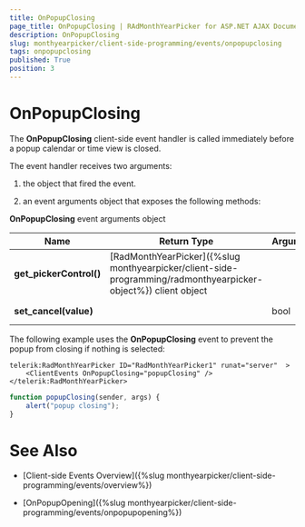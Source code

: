 ```yaml
---
title: OnPopupClosing
page_title: OnPopupClosing | RAdMonthYearPicker for ASP.NET AJAX Documentation
description: OnPopupClosing
slug: monthyearpicker/client-side-programming/events/onpopupclosing
tags: onpopupclosing
published: True
position: 3
---
```


# OnPopupClosing


The **OnPopupClosing** client-side event handler is called immediately before a popup calendar or time view is closed.

The event handler receives two arguments:

1. the object that fired the event.

1. an event arguments object that exposes the following methods:

**OnPopupClosing** event arguments object


| Name | Return Type | Arguments | Description |
| ------ | ------ | ------ | ------ |
| **get_pickerControl()** |[RadMonthYearPicker]({%slug monthyearpicker/client-side-programming/radmonthyearpicker-object%}) client object||Returns the client object for the RadMonthYearPicker control.|
| **set_cancel(value)** ||bool|Lets you prevent the popup from closing.|

The following example uses the **OnPopupClosing** event to prevent the popup from closing if nothing is selected:

````ASPNET
telerik:RadMonthYearPicker ID="RadMonthYearPicker1" runat="server"  >
    <ClientEvents OnPopupClosing="popupClosing" />
</telerik:RadMonthYearPicker>	
````
````JavaScript
function popupClosing(sender, args) {
    alert("popup closing");
}
````



# See Also

 * [Client-side Events Overview]({%slug monthyearpicker/client-side-programming/events/overview%})
 
 * [OnPopupOpening]({%slug monthyearpicker/client-side-programming/events/onpopupopening%})
 

